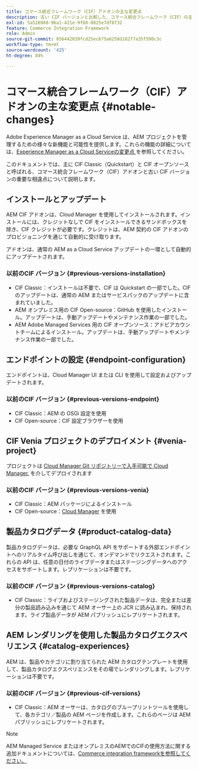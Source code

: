 ```yaml
---
title: コマース統合フレームワーク（CIF）アドオンの主な変更点
description: 古い CIF バージョンと比較した、コマース統合フレームワーク（CIF）の主な変更点です。
exl-id: 5a526960-96a1-421e-9fb0-0825e7df8f32
feature: Commerce Integration Framework
role: Admin
source-git-commit: 856442039fcd25ec675a6258d182f7a35f590c3c
workflow-type: tm+mt
source-wordcount: '425'
ht-degree: 84%

---
```



# コマース統合フレームワーク（CIF）アドオンの主な変更点 {#notable-changes}

Adobe Experience Manager as a Cloud Service は、AEM プロジェクトを管理するための様々な新機能と可能性を提供します。これらの機能の詳細については、[Experience Manager as a Cloud Serviceの変更点 ](/help/release-notes/aem-cloud-changes.md) を参照してください。

このドキュメントでは、主に CIF Classic（Quickstart）と CIF オープンソースと呼ばれる、コマース統合フレームワーク（CIF）アドオンと古い CIF バージョンの重要な相違点について説明します。

## インストールとアップデート

AEM CIF アドオンは、Cloud Manager を使用してインストールされます。インストールには、クレジットなしで CIF をインストールできるサンドボックスを除き、CIF クレジットが必要です。クレジットは、AEM 契約の CIF アドオンのプロビジョニングを通じて自動的に受け取ります。

アドオンは、通常の AEM as a Cloud Service アップデートの一環として自動的にアップデートされます。

### 以前のCIF バージョン {#previous-versions-installation}

* CIF Classic：インストールは不要で、CIF は Quickstart の一部でした。CIF のアップデートは、通常の AEM またはサービスパックのアップデートに含まれていました。
* AEM オンプレミス用の CIF Open-source：GitHub を使用したインストール。アップデートは、手動アップデートやメンテナンス作業の一部でした。
* AEM Adobe Managed Services 用の CIF オープンソース：アドビアカウントチームによるインストール。アップデートは、手動アップデートやメンテナンス作業の一部でした。

## エンドポイントの設定 {#endpoint-configuration}

エンドポイントは、Cloud Manager UI または CLI を使用して設定およびアップデートされます。

### 以前のCIF バージョン {#previous-versions-endpoint}

* CIF Classic：AEM の OSGi 設定を使用
* CIF Open-source：CIF 設定ブラウザーを使用

## CIF Venia プロジェクトのデプロイメント {#venia-project}

プロジェクトは [Cloud Manager Git リポジトリーで入手可能で ](/help/implementing/cloud-manager/managing-code/integrating-with-git.md) [Cloud Manager.](/help/implementing/deploying/overview.md) を介してデプロイされます

### 以前のCIF バージョン {#previous-versions-venia}

* CIF Classic：AEM パッケージによるインストール
* CIF Open-source：[Cloud Manager](https://experienceleague.adobe.com/docs/experience-manager-cloud-manager/content/introduction.html?lang=ja) を使用

## 製品カタログデータ {#product-catalog-data}

製品カタログデータは、必要な GraphQL API をサポートする外部エンドポイントへのリアルタイム呼び出しを通じて、オンデマンドでリクエストされます。これらの API は、任意の日付のライブデータまたはステージングデータへのアクセスをサポートします。レプリケーションは不要です。

### 以前のCIF バージョン {#previous-versions-catalog}

* CIF Classic：ライブおよびステージングされた製品データは、完全または差分の製品読み込みを通じて AEM オーサー上の JCR に読み込まれ、保持されます。ライブ製品データが AEM パブリッシュにレプリケートされます。

## AEM レンダリングを使用した製品カタログエクスペリエンス {#catalog-experiences}

AEM は、製品やカテゴリに割り当てられた AEM カタログテンプレートを使用して、製品カタログエクスペリエンスをその場でレンダリングします。レプリケーションは不要です。

### 以前のCIF バージョン {#previous-cif-versions}

* CIF Classic：AEM オーサーは、カタログのブループリントツールを使用して、各カテゴリ／製品の AEM ページを作成します。これらのページは AEM パブリッシュにレプリケートされます。

>[!NOTE]
>
>AEM Managed Service またはオンプレミスのAEMでのCIFの使用方法に関する追加ドキュメントについては、[Commerce integration frameworkを参照してください。](https://www.adobe.io/apis/experiencecloud/commerce-integration-framework/getting-started.html)
